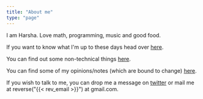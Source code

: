 ```yaml
---
title: "About me"
type: "page"
---
```


I am Harsha. Love math, programming, music and good food.

If you want to know what I'm up to these days head over [here](/now).

You can find out some non-technical things [here](/me).

You can find some of my opinions/notes (which are bound to change) [here](/notes).

If you wish to talk to me, you can drop me a message on [twitter](https://twitter.com/cant_find_nick) or mail me at reverse("{{< rev_email >}}") at gmail.com.